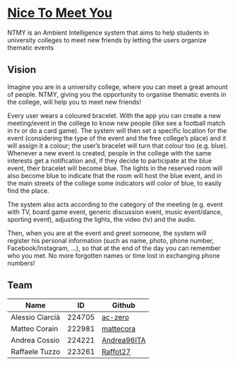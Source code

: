 # [Nice To Meet You](https://ami-2018.github.io/NTMY/)

NTMY is an Ambient Intelligence system that aims to help students in university colleges to meet new friends by letting the users organize thematic events
## Vision
Imagine you are in a university college, where you can meet a great amount of people. NTMY, giving you the opportunity to organise thematic events in the college, will help you to meet new friends!

Every user wears a coloured bracelet. With the app you can create a new meeting/event in the college to know new people (like see a football match in tv or do a card game). The system will then set a specific location for the event (considering the type of the event and the free college’s place) and it will assign it a colour; the user’s bracelet will turn that colour too (e.g. blue). Whenever a new event is created, people in the college with the same interests get a notification and, if they decide to participate at the blue event, their bracelet will become blue. The lights in the reserved room will also become blue to indicate that the room will host the blue event, and in the main streets of the college some indicators will color of blue, to easily find the place.

The system also acts according to the category of the meeting (e.g. event with TV, board game event, generic discussion event, music event/dance, sporting event), adjusting the lights, the video (tv) and the audio.
  
Then, when you are at the event and greet someone, the system will register his personal information (such as name, photo, phone number, Facebook/Instagram, ...), so that at the end of the day you can remember who you met. No more forgotten names or time lost in exchanging phone numbers!
## Team
| Name            | ID     | Github                                        |
| --------------- |--------| --------------------------------------------- |
| Alessio Ciarcià | 224705 | [ac-zero](https://github.com/ac-zero)         |
| Matteo Corain   | 222981 | [mattecora](https://github.com/mattecora)     |
| Andrea Cossio   | 224221 | [Andrea96ITA](https://github.com/Andrea96ITA) |
| Raffaele Tuzzo  | 223261 | [Raffot27](https://github.com/Raffot27)       |
